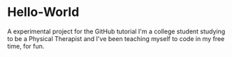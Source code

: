 # Hello-World
A experimental project for the GitHub tutorial
I'm a college student studying to be a Physical Therapist and I've been teaching myself to code in my free time, for fun.
